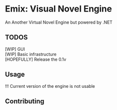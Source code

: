 # Emix: Visual Novel Engine

An Another Virtual Novel Engine but powered by .NET 

## TODOS

<p>
[WIP] GUI <br>
[WIP] Basic infrastructure <br>
[HOPEFULLY] Release the 0.1v <br>
</p>

## Usage

!!! Current version of the engine is not usable

## Contributing


